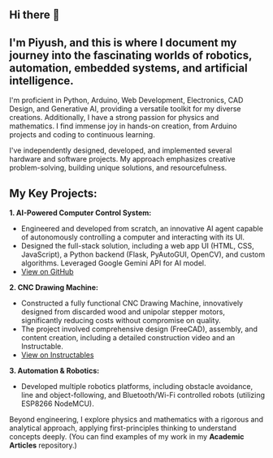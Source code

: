 ## Hi there 👋
I'm Piyush, and this is where I document my journey into the fascinating worlds of robotics, automation, embedded systems, and artificial intelligence.
---

I'm proficient in Python, Arduino, Web Development, Electronics, CAD Design, and Generative AI, providing a versatile toolkit for my diverse creations. Additionally, I have a strong passion for physics and mathematics. I find immense joy in hands-on creation, from Arduino projects and coding to continuous learning.

I've independently designed, developed, and implemented several hardware and software projects. My approach emphasizes creative problem-solving, building unique solutions, and resourcefulness.

## My Key Projects:

**1. AI-Powered Computer Control System:**
 - Engineered and developed from scratch, an innovative AI agent capable of autonomously controlling a computer and interacting with its UI.
 - Designed the full-stack solution, including a web app UI (HTML, CSS, JavaScript), a Python backend (Flask, PyAutoGUI, OpenCV), and custom algorithms. Leveraged Google Gemini API for AI model.
 - [View on GitHub](https://github.com/piyush-suteri/Autonomous-AI-Agent)

**2. CNC Drawing Machine:**
 - Constructed a fully functional CNC Drawing Machine, innovatively designed from discarded wood and unipolar stepper motors, significantly reducing costs without compromise on quality.
 - The project involved comprehensive design (FreeCAD), assembly, and content creation, including a detailed construction video and an Instructable.
 - [View on Instructables](https://www.instructables.com/DIY-CNC-Drawing-Machine-With-Arduino-and-28byj-48-/)

**3. Automation & Robotics:**
 - Developed multiple robotics platforms, including obstacle avoidance, line and object-following, and Bluetooth/Wi-Fi controlled robots (utilizing ESP8266 NodeMCU).

Beyond engineering, I explore physics and mathematics with a rigorous and analytical approach, applying first-principles thinking to understand concepts deeply. (You can find examples of my work in my **Academic Articles** repository.)
